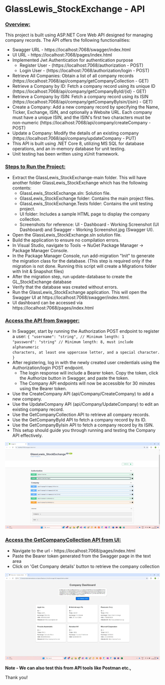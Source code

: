 <h1>GlassLewis_StockExchange - API</h1>

<u><h3>Overview:</u></h3>

This project is built using ASP.NET Core Web API designed for managing company records. The API offers the following functionalities:

- Swagger URL - https://localhost:7068/swagger/index.html
- UI URL - https://localhost:7068/pages/index.html
- Implemented Jwt Authentication for authentication purpose
	- Register User - (https://localhost:7068/authorization - POST)
 	- Login User - (https://localhost:7068/authorization/login - POST)
- Retrieve All Companies: Obtain a list of all company records (https://localhost:7068/api/company/getCompanyCollection - GET)
- Retrieve a Company by ID: Fetch a company record using its unique ID (https://localhost:7068/api/company/getCompanyById/{id} - GET)
- Retrieve a Company by ISIN: Fetch a company record using its ISIN (https://localhost:7068/api/company/getCompanyByIsin/{isin} - GET)
- Create a Company: Add a new company record by specifying the Name, Ticker, Exchange, ISIN, and optionally a Website URL. Each company must have a unique ISIN, and the ISIN's first two characters must be non-numeric 
  (https://localhost:7068/api/company/createCompany - POST)
- Update a Company: Modify the details of an existing company (https://localhost:7068/api/company/updateCompany - PUT)
- This API is built using .NET Core 8, utilizing MS SQL for database operations, and an in-memory database for unit testing.
- Unit testing has been written using xUnit framework.

<u><h3>Steps to Run the Project:</u></h3>
- Extract the GlassLewis_StockExchange-main folder. This will have another folder GlassLewis_StockExchange which has the following contents:
 	- GlassLewis_StockExchange.sln: Solution file.
	- GlassLewis_StockExchange folder: Contains the main project files.
	- GlassLewis_StockExchange.Tests folder: Contains the unit testing project.
	- UI folder: Includes a sample HTML page to display the company collection.
	- Screenshots for reference: UI - Dashboard - Working Screenshot (UI Dashboard) and Swagger - Working Screenshot.jpg (Swagger UI).
- Open the GlassLewis_StockExchange.sln solution file.
- Build the application to ensure no compilation errors.
- In Visual Studio, navigate to Tools -> NuGet Package Manager -> Package Manager Console.
- In the Package Manager Console, run add-migration "Init" to generate the migration class for the database. (This step is required only if the migration is not done. Running this script will create a Migrations folder with Init & Snapshot files)
- After the migration step, run update-database to create the GL_StockExchange database 
- Verify that the database was created without errors.
- Run the GlassLewis_StockExchange application. This will open the Swagger UI at https://localhost:7068/swagger/index.html.
- UI dashboard can be accessed via https://localhost:7068/pages/index.html

<u><h3>Access the API from Swagger:</h3></u>
- In Swagger, start by running the Authorization POST endpoint to register a user:
	<code>{
	  "username": "string", // Minimum length: 1
	  "password": "string"  // Minimum length: 8, must include alphanumeric characters, at least one uppercase letter, and a special character.
	}
   </code>
- After registering, log in with the newly created user credentials using the Authorization/login POST endpoint.
  - The login response will include a Bearer token. Copy the token, click the Authorize button in Swagger, and paste the token.
  - The Company API endpoints will now be accessible for 30 minutes using the Bearer token.
- Use the CreateCompany API (api/Company/CreateCompany) to add a new company.
- Use the UpdateCompany API (api/Company/UpdateCompany) to edit an existing company record.
- Use the GetCompanyCollection API to retrieve all company records.
- Use the GetCompanyById API to fetch a company record by its ID.
- Use the GetCompanyByIsin API to fetch a company record by its ISIN.
- This setup should guide you through running and testing the Company API effectively.

![Swagger Image](https://github.com/prakashalamanda/GlassLewis_StockExchange/blob/main/GlassLewis_StockExchange/Swagger%20-%20Working%20Screenshot.jpg)

<u><h3>Access the GetCompanyCollection API from UI:</h3></u>
- Navigate to the url - https://localhost:7068/pages/index.html
- Paste the Bearer token generated from the Swagger page in the text area
- Click on 'Get Company details' button to retrieve the company collection

![UI_Image](https://github.com/prakashalamanda/GlassLewis_StockExchange/blob/main/GlassLewis_StockExchange/UI%20-%20Dashboard%20-%20Working%20Screenshot.jpg)

<b>Note - We can also test this from API tools like Postman etc.,</b> 

Thank you!


